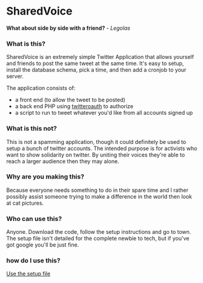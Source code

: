 SharedVoice
=======================================================================

**What about side by side with a friend?** - _Legolas_ 

### What is this? 

SharedVoice is an extremely simple Twitter Application that allows
yourself and friends to post the same tweet at the same time. It's easy
to setup, install the database schema, pick a time, and then add a
cronjob to your server. 

The application consists of: 

- a front end (to allow the tweet to be posted) 
- a back end PHP using [twitteroauth] to authorize 
- a script to run to tweet whatever you'd like from all accounts signed
  up

### What is this not?

This is not a spamming application, though it could definitely be used
to setup a bunch of twitter accounts. The intended purpose is for
activists who want to show solidarity on twitter. By uniting their
voices they're able to reach a larger audience then they may alone.

### Why are you making this?

Because everyone needs something to do in their spare time and I rather
possibly assist someone trying to make a difference in the world then
look at cat pictures. 

### Who can use this?

Anyone. Download the code, follow the setup instructions and go to town.
The setup file isn't detailed for the complete newbie to tech, but if
you've got google you'll be just fine. 

### how do I use this?

[Use the setup file](https://github.com/EJEHardenberg/SharedVoice/blob/master/setup.md)



[twitteroauth]:https://github.com/abraham/twitteroauth
